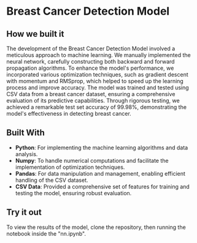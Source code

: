 # Breast Cancer Detection Model

## How we built it
The development of the Breast Cancer Detection Model involved a meticulous approach to machine learning. We manually implemented the neural network, carefully constructing both backward and forward propagation algorithms. To enhance the model's performance, we incorporated various optimization techniques, such as gradient descent with momentum and RMSprop, which helped to speed up the learning process and improve accuracy. The model was trained and tested using CSV data from a breast cancer dataset, ensuring a comprehensive evaluation of its predictive capabilities. Through rigorous testing, we achieved a remarkable test set accuracy of 99.98%, demonstrating the model's effectiveness in detecting breast cancer.

## Built With
- **Python**: For implementing the machine learning algorithms and data analysis.
- **Numpy**: To handle numerical computations and facilitate the implementation of optimization techniques.
- **Pandas**: For data manipulation and management, enabling efficient handling of the CSV dataset.
- **CSV Data**: Provided a comprehensive set of features for training and testing the model, ensuring robust evaluation.

## Try it out
To view the results of the model, clone the repository, then running the notebook inside the "nn.ipynb".

